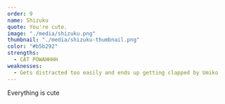 ```yaml
---
order: 9
name: Shizuku
quote: You're cute.
image: "./media/shizuku.png"
thumbnail: "./media/shizuku-thumbnail.png"
color: "#b5b292"
strengths:
  - CAT POWAHHHH
weaknesses:
  - Gets distracted too easily and ends up getting clapped by Umiko
---
```


Everything is cute
